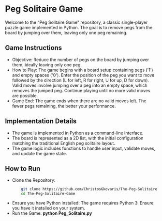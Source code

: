 # Peg Solitaire Game
Welcome to the "Peg Solitaire Game" repository, a classic single-player puzzle game implemented in Python. The goal is to remove pegs from the board by jumping over them, leaving only one peg remaining.


## Game Instructions
- Objective: Reduce the number of pegs on the board by jumping over them, ideally leaving only one peg.
- How to Play: The game begins with a board setup containing pegs ('1') and empty spaces ('0'). 
  Enter the position of the peg you want to move followed by the direction (L for left, R for right, U for up, D for down). 
  Valid moves involve jumping over a peg into an empty space, which removes the jumped peg. 
  Continue playing until no more valid moves are possible. 
- Game End: The game ends when there are no valid moves left. The fewer pegs remaining, the better your performance.


## Implementation Details
- The game is implemented in Python as a command-line interface.
- The board is represented as a 2D list, with the initial configuration matching the traditional English peg solitaire layout.
- The game logic includes functions to handle user input, validate moves, and update the game state.


## How to Run
- Clone the Repository:
  ``` bash
      git clone https://github.com/ChristosGkovaris/The-Peg-Solitaire-Game.git
      cd The-Peg-Solitaire-Game
- Ensure you have Python installed: The game requires Python 3. Ensure you have it installed on your system.
- Run the Game: **python Peg_Solitaire.py**
